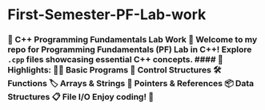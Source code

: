 # First-Semester-PF-Lab-work
### 🚀 C++ Programming Fundamentals Lab Work  👋 Welcome to my repo for Programming Fundamentals (PF) Lab in C++! Explore `.cpp` files showcasing essential C++ concepts.  #### 📝 Highlights: 👨‍💻 Basic Programs 🔄 Control Structures 🛠️ Functions  🏷️ Arrays &amp; Strings   🔢 Pointers &amp; References 📦 Data Structures  📋 File I/O Enjoy coding! 🚀
